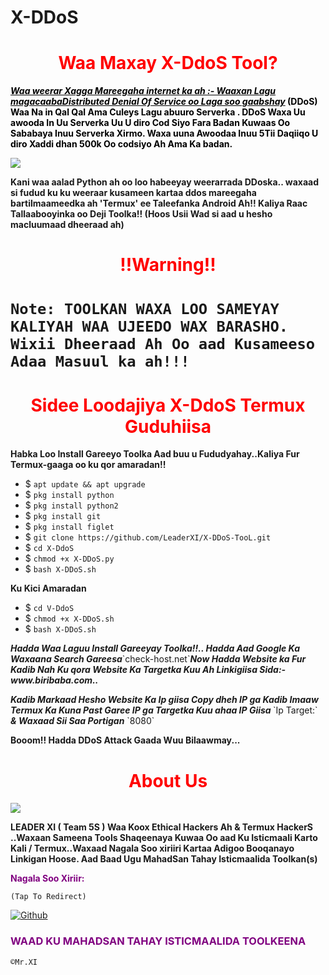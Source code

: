 # X-DDoS<h1 style="color:red" align="center">Waa Maxay X-DdoS Tool?</h1>
<div>
<p style="color:black"><b><i><u>Waa weerar Xagga Mareegaha internet ka ah :- Waaxan Lagu magacaabaDistributed Denial Of Service oo Laga soo gaabshay</u></i> (DDoS) Waa Na in Qal Qal Ama Culeys Lagu abuuro Serverka . DDoS Waxa Uu awooda In Uu Serverka Uu U diro Cod Siyo Fara Badan Kuwaas Oo Sababaya Inuu Serverka Xirmo. Waxa uuna Awoodaa Inuu 5Tii Daqiiqo U diro Xaddi dhan 500k Oo codsiyo Ah Ama Ka badan.</b></p>
<img src="https://cdn.discordapp.com/attachments/870740780938047520/870740893093724240/20210731_005139.jpg">
<p style="color:80% black"><b>Kani waa aalad Python ah oo loo habeeyay weerarrada DDoska.. waxaad si fudud ku ku weeraar kusameen kartaa ddos ​​mareegaha bartilmaameedka ah 'Termux' ee Taleefanka Android Ah!! Kaliya Raac Tallaabooyinka oo Deji Toolka!! (Hoos Usii Wad si aad u hesho macluumaad dheeraad ah)</b> 
<br>
<h1 align="center" style="color:red">!!Warning!! <h1>

`Note: TOOLKAN WAXA LOO SAMEYAY KALIYAH WAA UJEEDO WAX BARASHO. Wixii Dheeraad Ah Oo aad Kusameeso Adaa Masuul ka ah!!!`

<h1 style="color:red" align="center"> Sidee Loodajiya X-DdoS Termux Guduhiisa</h1>

<p><b>Habka Loo Install Gareeyo Toolka Aad buu u Fududyahay..Kaliya Fur Termux-gaaga oo ku qor amaradan!!</b></p>

- $ `apt update && apt upgrade`
- $ `pkg install python`
- $ `pkg install python2`
- $ `pkg install git`
- $ `pkg install figlet`
- $ `git clone https://github.com/LeaderXI/X-DDoS-TooL.git`
- $ `cd X-DdoS`
- $ `chmod +x X-DDoS.py`
- $ `bash X-DDoS.sh`

<p><b>Ku Kici Amaradan</b></p>

- $ `cd V-DdoS`
- $ `chmod +x X-DDoS.sh`
- $ `bash X-DDoS.sh`

<p><b><i> Hadda Waa Laguu Install Gareeyay Toolka!!.. Hadda Aad Google Ka Waxaana Search Gareesa</i></b>`check-host.net`<b><i>Now  Hadda Website ka Fur Kadib Nah Ku qora Website Ka Targetka Kuu Ah Linkigiisa Sida:- www.biribaba.com..</b></i></p>

<p><b><i>Kadib Markaad Hesho Website Ka Ip giisa Copy dheh IP ga Kadib Imaaw Termux Ka Kuna Past Garee IP ga Targetka Kuu ahaa IP Giisa </b></i> `Ip Target:` <b><i>& Waxaad Sii Saa Portigan</b></i> `8080` </p>

<p><b> Booom!! Hadda DDoS Attack Gaada Wuu Bilaawmay...</b> </p>
<div>
<h1 style="color:red" align="center"> About Us </h1>

<img src="https://cdn.discordapp.com/attachments/870740780938047520/871007159150837820/20210610_164346.jpg">

<p><b>LEADER XI ( Team 5S ) Waa Koox Ethical Hackers Ah & Termux HackerS ..Waxaan Sameena Tools Shaqeenaya Kuwaa Oo aad Ku Isticmaali Karto Kali / Termux..Waxaad Nagala Soo xiriiri Kartaa Adigoo Booqanayo Linkigan Hoose. Aad Baad Ugu MahadSan Tahay Isticmaalida Toolkan(s)</b></p>

<p style="color:purple"><b>Nagala Soo Xiriir:</b></p>

``(Tap To Redirect)``


[![Github](https://img.shields.io/badge/TELEGRAM-TgGroup-orange?style=for-the-badge&logo=telegram)](https://telegram.me/F5_JUBA)

<h3 style="color:purple"> WAAD KU MAHADSAN TAHAY ISTICMAALIDA TOOLKEENA </h3>

``©Mr.XI``

